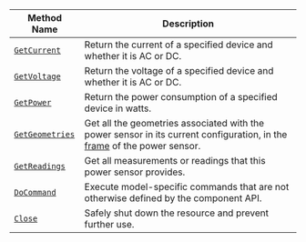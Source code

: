 <!-- prettier-ignore -->
Method Name | Description
----------- | -----------
[`GetCurrent`](/build/configure/components/power-sensor/#getcurrent) | Return the current of a specified device and whether it is AC or DC.
[`GetVoltage`](/build/configure/components/power-sensor/#getvoltage) | Return the voltage of a specified device and whether it is AC or DC.
[`GetPower`](/build/configure/components/power-sensor/#getpower) | Return the power consumption of a specified device in watts.
[`GetGeometries`](/build/configure/components/power-sensor/#getgeometries) | Get all the geometries associated with the power sensor in its current configuration, in the [frame](/mobility/frame-system/) of the power sensor.
[`GetReadings`](/build/configure/components/power-sensor/#getreadings) | Get all measurements or readings that this power sensor provides.
[`DoCommand`](/build/configure/components/power-sensor/#docommand) | Execute model-specific commands that are not otherwise defined by the component API.
[`Close`](/build/configure/components/power-sensor/#close) | Safely shut down the resource and prevent further use.
